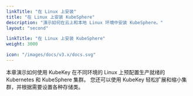 ```yaml
---
linkTitle: "在 Linux 上安装"
title: "在 Linux 上安装 KubeSphere"
description: "演示如何在云上和本地 Linux 环境中安装 KubeSphere。"
layout: "second"

linkTitle: "在 Linux 上安装 KubeSphere"
weight: 3000

icon: "/images/docs/v3.x/docs.svg"
---
```



本章演示如何使用 KubeKey 在不同环境的 Linux 上预配置生产就绪的 Kubernetes 和 KubeSphere 集群。 您还可以使用 KubeKey 轻松扩展和缩小集群，并根据需要设置各种存储类。
